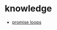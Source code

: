 knowledge
=========

* [promise loops](https://github.com/nomilous/knowledge/blob/master/spec/promises/loops.coffee)
